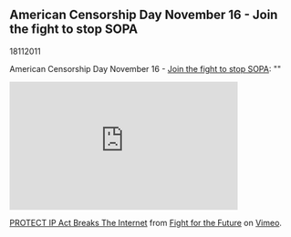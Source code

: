<article><h2>American Censorship Day November 16 - Join the fight to stop SOPA</h2><time><span class="day">18</span><span class="month">11</span><span class="year">2011</span></time><p>American Censorship Day November 16 - <a href="http://americancensorship.org/index.html#infographic">Join the fight to stop SOPA</a>: ""</p><iframe src="http://player.vimeo.com/video/31100268?byline=0&amp;portrait=0" width="400" height="225" frameborder="0" webkitAllowFullScreen allowFullScreen></iframe><p><a href="http://vimeo.com/31100268">PROTECT IP Act Breaks The Internet</a> from <a href="http://vimeo.com/fightforthefuture">Fight for the Future</a> on <a href="http://vimeo.com">Vimeo</a>.</p></article>